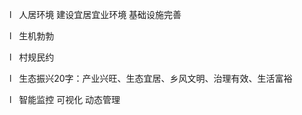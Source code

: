 
l   人居环境 建设宜居宜业环境 基础设施完善

l   生机勃勃

l   村规民约

l   生态振兴20字：产业兴旺、生态宜居、乡风文明、治理有效、生活富裕

l   智能监控 可视化 动态管理